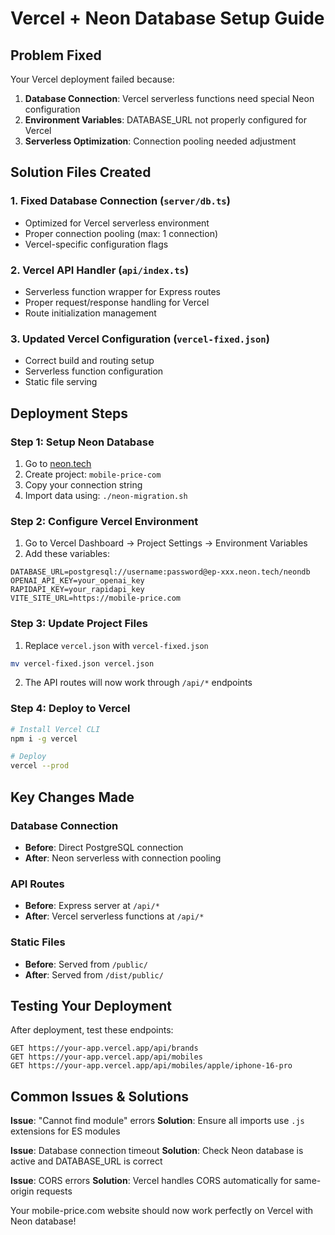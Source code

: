 # Vercel + Neon Database Setup Guide

## Problem Fixed
Your Vercel deployment failed because:
1. **Database Connection**: Vercel serverless functions need special Neon configuration
2. **Environment Variables**: DATABASE_URL not properly configured for Vercel
3. **Serverless Optimization**: Connection pooling needed adjustment

## Solution Files Created

### 1. Fixed Database Connection (`server/db.ts`)
- Optimized for Vercel serverless environment
- Proper connection pooling (max: 1 connection)
- Vercel-specific configuration flags

### 2. Vercel API Handler (`api/index.ts`)
- Serverless function wrapper for Express routes
- Proper request/response handling for Vercel
- Route initialization management

### 3. Updated Vercel Configuration (`vercel-fixed.json`)
- Correct build and routing setup
- Serverless function configuration
- Static file serving

## Deployment Steps

### Step 1: Setup Neon Database
1. Go to [neon.tech](https://neon.tech)
2. Create project: `mobile-price-com`
3. Copy your connection string
4. Import data using: `./neon-migration.sh`

### Step 2: Configure Vercel Environment
1. Go to Vercel Dashboard → Project Settings → Environment Variables
2. Add these variables:
```
DATABASE_URL=postgresql://username:password@ep-xxx.neon.tech/neondb
OPENAI_API_KEY=your_openai_key
RAPIDAPI_KEY=your_rapidapi_key
VITE_SITE_URL=https://mobile-price.com
```

### Step 3: Update Project Files
1. Replace `vercel.json` with `vercel-fixed.json`
```bash
mv vercel-fixed.json vercel.json
```

2. The API routes will now work through `/api/*` endpoints

### Step 4: Deploy to Vercel
```bash
# Install Vercel CLI
npm i -g vercel

# Deploy
vercel --prod
```

## Key Changes Made

### Database Connection
- **Before**: Direct PostgreSQL connection
- **After**: Neon serverless with connection pooling

### API Routes  
- **Before**: Express server at `/api/*`
- **After**: Vercel serverless functions at `/api/*`

### Static Files
- **Before**: Served from `/public/`
- **After**: Served from `/dist/public/`

## Testing Your Deployment

After deployment, test these endpoints:
```
GET https://your-app.vercel.app/api/brands
GET https://your-app.vercel.app/api/mobiles
GET https://your-app.vercel.app/api/mobiles/apple/iphone-16-pro
```

## Common Issues & Solutions

**Issue**: "Cannot find module" errors
**Solution**: Ensure all imports use `.js` extensions for ES modules

**Issue**: Database connection timeout
**Solution**: Check Neon database is active and DATABASE_URL is correct

**Issue**: CORS errors
**Solution**: Vercel handles CORS automatically for same-origin requests

Your mobile-price.com website should now work perfectly on Vercel with Neon database!